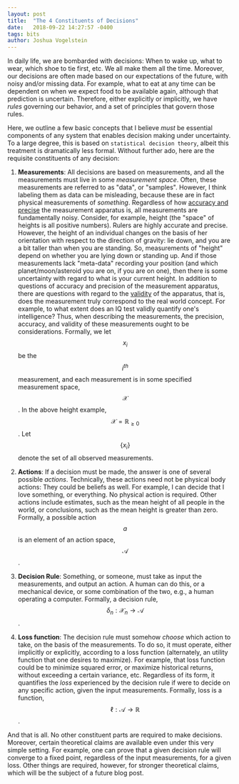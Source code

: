 ```yaml
---
layout: post
title:  "The 4 Constituents of Decisions"
date:   2018-09-22 14:27:57 -0400
tags: bits
author: Joshua Vogelstein
---
```


In daily life, we are bombarded with decisions: When to wake up, what to wear, which shoe to tie first, etc.  We all make them all the time.  Moreover, our decisions are often made based on our expectations of the future, with noisy and/or missing data.  For example, what to eat at any time can be dependent on when we expect food to be available again, although that prediction is uncertain.  Therefore, either explicitly or implicitly, we have *rules* governing our behavior, and a set of principles that govern those rules.  

Here, we outline a few basic concepts that I believe *must* be essential components of any system that enables decision making under uncertainty.  To a large degree, this is based on `statistical decision theory`, albeit this treatment is dramatically less formal.  Without further ado, here are the requisite constituents of any decision:

1. **Measurements**: All decisions are based on measurements, and all the measurements must live in some *measurement space*. Often, these measurements are referred to as "data", or "samples".  However, I think labeling them as data can be misleading, because these are in fact physical measurements of *something*.  Regardless of how [accuracy and precise](https://en.wikipedia.org/wiki/Accuracy_and_precision) the measurement apparatus is, all measurements are fundamentally noisy.  Consider, for example, height (the "space" of heights is all positive numbers).  Rulers are highly accurate and precise.  However, the height of an individual changes on the basis of her orientation with respect to the direction of gravity: lie down, and you are a bit taller than when you are standing.  So, measurements of "height" depend on whether you are lying down or standing up.  And if those measurements lack "meta-data" recording your position (and which planet/moon/asteroid you are on, if you are on one), then there is some uncertainty with regard to what is your current height.  In addition to questions of accuracy and precision of the measurement apparatus, there are questions with regard to the [validity](https://en.wikipedia.org/wiki/Validity_(statistics)) of the apparatus, that is, does the measurement truly correspond to the real world concept.  For example, to what extent does an IQ test validly quantify one's intelligence?
 Thus, when describing the measurements, the precision, accuracy, and validity of these measurements ought to be considerations.   Formally, we let $$x_i$$ be the $$i^{th}$$ measurement, and each measurement is in some specified measurement space, $$\mathcal{X}$$.  In the above height example, $$\mathcal{X}= \mathbb{R}_{\ge 0}$$. Let $$\{x_i\}$$ denote the set of all observed measurements.


2. **Actions**: If a decision must be made, the answer is one of several possible *actions*.  Technically, these actions need not be physical body actions: They could be beliefs as well.  For example, I can decide that I love something, or everything.  No physical action is required. Other actions include estimates, such as the mean height of all people in the world, or conclusions, such as the mean height is greater than zero.  Formally, a possible action $$a$$ is an element of an action space, $$\mathcal{A}$$.

3. **Decision Rule**:  Something, or someone, must take as input the measurements, and output an action.  A human can do this, or a mechanical device, or some combination of the two, e.g., a human operating a computer.  Formally, a decision rule, $$\delta_n : \mathcal{X}_n \to \mathcal{A}$$.

4. **Loss function**: The decision rule must somehow *choose* which action to take, on the basis of the measurements.  To do so, it must operate, either implicitly or explicitly, according to a loss function (alternately, an utility function that one desires to maximize).  For example, that loss function could be to minimize squared error, or maximize historical returns, without exceeding a certain variance, etc. Regardless of its form, it quantifies the *loss* experienced by the decision rule if were to decide on  any specific action, given the input measurements. Formally, loss is a function, $$\ell : \mathcal{A} \to \mathbb{R}$$.


And that is all.  No other constituent parts are required to make decisions. Moreover, certain theoretical claims are available even under this very simple setting.  For example, one can prove that a given decision rule will converge to a fixed point, regardless of the input measurements, for a given loss.   Other things are required, however, for stronger theoretical claims, which will be the subject of a future blog post.



<!-- 3. **Estimator** (or **learner**):  Something, or someone, must take as input the measurements, and output an action.  A human can do this, or a mechanical devise, or some combination of the two, e.g., a human operating a computer.  Note, however, that mechanical devises, on their own (at least for now), cannot estimate/learn without human intervention. -->
